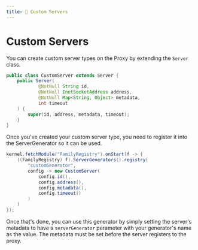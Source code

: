 ```yaml
---
title: 🧭 Custom Servers
---
```

# Custom Servers
You can create custom server types on the Proxy by extending the `Server` class.
```java
public class CustomServer extends Server {
    public Server(
            @NotNull String id,
            @NotNull InetSocketAddress address,
            @NotNull Map<String, Object> metadata,
            int timeout
    ) {
        super(id, address, metadata, timeout);
    }
}
```

Once you've created your custom server type, you need to register it into the ServerGenerator so it can be used.
```java
kernel.fetchModule("FamilyRegistry").onStart(f -> {
    ((FamilyRegistry) f).ServerGenerators().registry(
        "customGenerator",
        config -> new CustomServer(
            config.id(),
            config.address(),
            config.metadata(),
            config.timeout()
        )
    )
});
```

Once that's done, you can use this generator by simply setting the server's metadata to have a `serverGenerator` perameter with your generator's name as the value.
The metadata must be set before the server registers to the proxy.
